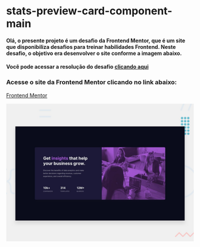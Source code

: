 # stats-preview-card-component-main
 

#### Olá, o presente projeto é um desafio da Frontend Mentor, que é um site que disponibiliza desafios para treinar habilidades Frontend. Neste desafio, o objetivo era desenvolver o site conforme a imagem abaixo.
#### Você pode acessar a resolução do desafio [clicando aqui](https://franciscojunior12.github.io/Stats-preview-card-component-main/)

### Acesse o site da Frontend Mentor clicando no link abaixo:
[Frontend Mentor](https://www.frontendmentor.io?ref=challenge)


![Design preview for the NFT preview card component coding challenge](./design/desktop-preview.jpg)
